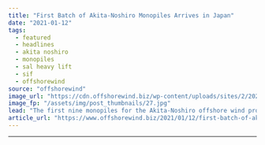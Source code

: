 ```yaml
---
title: "First Batch of Akita-Noshiro Monopiles Arrives in Japan"
date: "2021-01-12"
tags: 
  - featured
  - headlines
  - akita noshiro
  - monopiles
  - sal heavy lift
  - sif
  - offshorewind
source: "offshorewind"
image_url: "https://cdn.offshorewind.biz/wp-content/uploads/sites/2/2021/01/12113006/Sif_Akita-Noshiro-monopiles-arrive-in-Akita.jpg"
image_fp: "/assets/img/post_thumbnails/27.jpg"
lead: "The first nine monopiles for the Akita-Noshiro offshore wind project in Japan arrived in"
article_url: "https://www.offshorewind.biz/2021/01/12/first-batch-of-akita-noshiro-monopiles-arrives-in-japan/"
---
```


---

